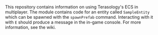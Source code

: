 This repository contains information on using Terasology's ECS in multiplayer. The module contains code for an entity called `SampleEntity` which can be spawned with the `spawnPrefab` command. Interacting with it with `E` should produce a message in the in-game console. For more information, see the wiki.
